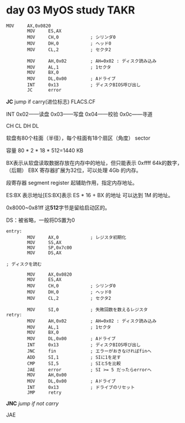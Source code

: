 # day 03 MyOS study TAKR



~~~
MOV		AX,0x0820
		MOV		ES,AX
		MOV		CH,0			; シリンダ0
		MOV		DH,0			; ヘッド0
		MOV		CL,2			; セクタ2

		MOV		AH,0x02			; AH=0x02 : ディスク読み込み
		MOV		AL,1			; 1セクタ
		MOV		BX,0
		MOV		DL,0x00			; Aドライブ
		INT		0x13			; ディスクBIOS呼び出し
		JC		error
~~~

**JC** jump if carry(进位标志)  FLACS.CF  

INT 0x02——读盘  0x03——写盘 0x04——校验 0x0c——寻道  

CH  CL DH DL

软盘有80个柱面（半径），每个柱面有18个扇区（角度） sector

容量 80 * 2 * 18 * 512=1440 KB

BX表示从软盘读取数据存放在内存中的地址，但只能表示 0xffff 64k的数字， （后期） EBX 寄存器扩展为32位，可以处理 4Gb 的内存。

段寄存器 segment register   起辅助作用，指定内存地址。

ES:BX 表示地址[ES:BX]表示 ES * 16 + BX 的地址 可以达到 1M 的地址。

0x8000~0x81ff 这**512**字节是留给启动区的。

DS：被省略，一般将DS置为0

~~~
entry:
		MOV		AX,0			; レジスタ初期化
		MOV		SS,AX
		MOV		SP,0x7c00
		MOV		DS,AX

; ディスクを読む

		MOV		AX,0x0820
		MOV		ES,AX
		MOV		CH,0			; シリンダ0
		MOV		DH,0			; ヘッド0
		MOV		CL,2			; セクタ2

		MOV		SI,0			; 失敗回数を数えるレジスタ
retry:
		MOV		AH,0x02			; AH=0x02 : ディスク読み込み
		MOV		AL,1			; 1セクタ
		MOV		BX,0
		MOV		DL,0x00			; Aドライブ
		INT		0x13			; ディスクBIOS呼び出し
		JNC		fin				; エラーがおきなければfinへ
		ADD		SI,1			; SIに1を足す
		CMP		SI,5			; SIと5を比較
		JAE		error			; SI >= 5 だったらerrorへ
		MOV		AH,0x00
		MOV		DL,0x00			; Aドライブ
		INT		0x13			; ドライブのリセット
		JMP		retry
~~~

**JNC** *jump if not carry* 

JAE